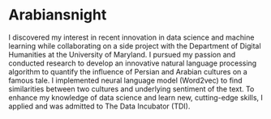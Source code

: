# Arabiansnight

I discovered my interest in recent innovation in data science and machine learning while collaborating on a side project with the Department of Digital Humanities at the University of Maryland. I pursued my passion and conducted research to develop an innovative natural language processing algorithm to quantify the influence of Persian and Arabian cultures on a famous tale. I implemented neural language model (Word2vec) to find similarities between two cultures and underlying sentiment of the text. To enhance my knowledge of data science and learn new, cutting-edge skills, I applied and was admitted to The Data Incubator (TDI). 
